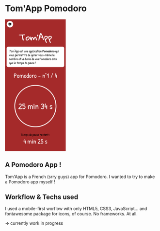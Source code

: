 # Tom'App Pomodoro
<img src="/images/screenshot.png" style="width:200px;"/>

## A Pomodoro App !
Tom'App is a French (srry guys) app for Pomodoro. I wanted to try to make a Pomodoro app myself !

## Workflow & Techs used
I used a mobile-first worflow with only HTML5, CSS3, JavaScript... and fontawesome package for icons, of course. No frameworks. At all.

-> currently work in progress
